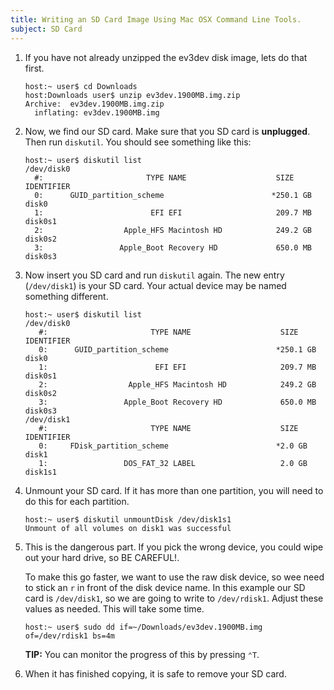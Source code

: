 ```yaml
---
title: Writing an SD Card Image Using Mac OSX Command Line Tools.
subject: SD Card
---
```


1.  If you have not already unzipped the ev3dev disk image, lets do that first.

        host:~ user$ cd Downloads
        host:Downloads user$ unzip ev3dev.1900MB.img.zip
        Archive:  ev3dev.1900MB.img.zip
          inflating: ev3dev.1900MB.img

2.  Now, we find our SD card. Make sure that you SD card is **unplugged**. Then
    run `diskutil`. You should see something like this:

        host:~ user$ diskutil list
        /dev/disk0
          #:                       TYPE NAME                    SIZE       IDENTIFIER
          0:      GUID_partition_scheme                        *250.1 GB   disk0
          1:                        EFI EFI                     209.7 MB   disk0s1
          2:                  Apple_HFS Macintosh HD            249.2 GB   disk0s2
          3:                 Apple_Boot Recovery HD             650.0 MB   disk0s3

3.  Now insert you SD card and run `diskutil` again. The new entry (`/dev/disk1`)
    is your SD card. Your actual device may be named something different.

        host:~ user$ diskutil list
        /dev/disk0
           #:                       TYPE NAME                    SIZE       IDENTIFIER
           0:      GUID_partition_scheme                        *250.1 GB   disk0
           1:                        EFI EFI                     209.7 MB   disk0s1
           2:                  Apple_HFS Macintosh HD            249.2 GB   disk0s2
           3:                 Apple_Boot Recovery HD             650.0 MB   disk0s3
        /dev/disk1
           #:                       TYPE NAME                    SIZE       IDENTIFIER
           0:     FDisk_partition_scheme                        *2.0 GB     disk1
           1:                 DOS_FAT_32 LABEL                   2.0 GB     disk1s1

4.  Unmount your SD card. If it has more than one partition, you will need to do
    this for each partition.

        host:~ user$ diskutil unmountDisk /dev/disk1s1
        Unmount of all volumes on disk1 was successful

5.  This is the dangerous part. If you pick the wrong device, you could wipe
    out your hard drive, so BE CAREFUL!.

    To make this go faster, we want to use the raw disk device, so wee need to
    stick an `r` in front of the disk device name. In this example our SD card
    is `/dev/disk1`, so we are going to write to `/dev/rdisk1`. Adjust these
    values as needed. This will take some time.

        host:~ user$ sudo dd if=~/Downloads/ev3dev.1900MB.img of=/dev/rdisk1 bs=4m

    **TIP:** You can monitor the progress of this by pressing <code>&#8963;T</code>.

6.  When it has finished copying, it is safe to remove your SD card.
